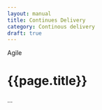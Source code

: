 ```yaml
---
layout: manual
title: Continues Delivery
category: Continous delivery
draft: true
---
```


Agile

# {{page.title}}

...